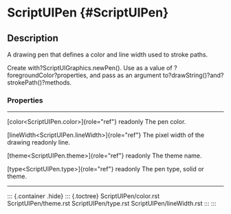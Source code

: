 ScriptUIPen {#ScriptUIPen}
===========

Description
-----------

A drawing pen that defines a color and line width used to stroke paths.

Create with?ScriptUIGraphics.newPen(). Use as a value of
?foregroundColor?properties, and pass as an argument
to?drawString()?and?strokePath()?methods.

### Properties

  -------------------------------------------------- ------------------------------
  [color\<ScriptUIPen.color\>]{role="ref"} readonly  The pen color.

  [lineWidth\<ScriptUIPen.lineWidth\>]{role="ref"}   The pixel width of the drawing
  readonly                                           line.

  [theme\<ScriptUIPen.theme\>]{role="ref"} readonly  The theme name.

  [type\<ScriptUIPen.type\>]{role="ref"} readonly    The pen type, solid or theme.
  -------------------------------------------------- ------------------------------

::: {.container .hide}
::: {.toctree}
ScriptUIPen/color.rst ScriptUIPen/theme.rst ScriptUIPen/type.rst
ScriptUIPen/lineWidth.rst
:::
:::

